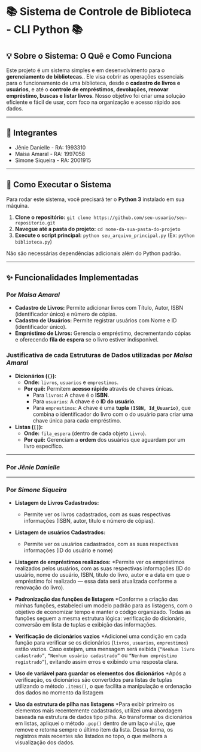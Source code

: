# 📚 Sistema de Controle de Biblioteca - CLI Python 📚

## 💡 Sobre o Sistema: O Quê e Como Funciona
Este projeto é um sistema simples e em desenvolvimento para o **gerenciamento de bibliotecas**.. Ele visa cobrir as operações essenciais para o funcionamento de uma biblioteca, desde o **cadastro de livros e usuários**, e até o **controle de empréstimos, devoluções, renovar empréstimo, buscas e listar livros**. Nosso objetivo foi criar uma solução eficiente e fácil de usar, com foco na organização e acesso rápido aos dados.

---

## 👥 Integrantes

* Jênie Danielle - RA: 1993310
* Maisa Amaral - RA: 1997058
* Simone Siqueira - RA: 2001915

---

## 🚀 Como Executar o Sistema

Para rodar este sistema, você precisará ter o **Python 3** instalado em sua máquina.

1.  **Clone o repositório:**
    `git clone https://github.com/seu-usuario/seu-repositorio.git`
2.  **Navegue até a pasta do projeto:**
    `cd nome-da-sua-pasta-do-projeto`
3.  **Execute o script principal:**
    `python seu_arquivo_principal.py` (Ex: `python biblioteca.py`)

Não são necessárias dependências adicionais além do Python padrão.

---

## ✨ Funcionalidades Implementadas

### Por *Maisa Amaral*

* **Cadastro de Livros:** Permite adicionar livros com Título, Autor, ISBN (identificador único) e número de cópias.
* **Cadastro de Usuários:** Permite registrar usuários com Nome e ID (identificador único).
* **Empréstimo de Livros:** Gerencia o empréstimo, decrementando cópias e oferecendo **fila de espera** se o livro estiver indisponível.

### Justificativa de cada Estruturas de Dados utilizadas por *Maisa Amaral*

* **Dicionários (`{}`):**
    * **Onde:** `livros`, `usuarios` e `emprestimos`.
    * **Por quê:** Permitem **acesso rápido** através de chaves únicas.
        * Para `livros`: A chave é o **ISBN**.
        * Para `usuarios`: A chave é o **ID do usuário**.
        * Para `emprestimos`: A chave é uma **tupla `(ISBN, Id_Usuario)`**, que combina o identificador do livro com o do usuário para criar uma chave única para cada empréstimo.
* **Listas (`[]`):**
    * **Onde:** `fila_espera` (dentro de cada objeto `Livro`).
    * **Por quê:** Gerenciam a **ordem** dos usuários que aguardam por um livro específico.
---
### Por *Jênie Danielle*
---
### Por *Simone Siqueira*

* **Listagem de Livros Cadastrados:** 
    * Permite ver os livros cadastrados, com as suas respectivas informações (ISBN, autor, título e número de cópias).

* **Listagem de usuários Cadastrados:** 
    * Permite ver os usuários cadastrados, com as suas respectivas informações (ID do usuário e nome)

* **Listagem de empréstimos realizados:** 
    *Permite ver os empréstimos realizados pelos usuários, com as suas respectivas informações (ID do usuário, nome do usuário, ISBN, título do livro, autor e a data em que o empréstimo foi realizado — essa data será atualizada conforme a renovação do livro).

* **Padronização das funções de listagem** 
    *Conforme a criação das minhas funções, estabeleci um modelo padrão para as listagens, com o objetivo de economizar tempo e manter o código organizado. Todas as funções seguem a mesma estrutura lógica: verificação do dicionário, conversão em lista de tuplas e exibição das informações.

* **Verificação de dicionários vazios** 
    *Adicionei uma condição em cada função para verificar se os dicionários (`livros`, `usuarios`, `emprestimos`) estão vazios. Caso estejam, uma mensagem será exibida (`“Nenhum livro cadastrado”`, `“Nenhum usuário cadastrado”` ou `“Nenhum empréstimo registrado”`), evitando assim erros e exibindo uma resposta clara.

* **Uso de variável para guardar os elementos dos dicionários** 
    *Após a verificação, os dicionários são convertidos para listas de tuplas utilizando o método `.items()`, o que facilita a manipulação e ordenação dos dados no momento da listagem

* **Uso da estrutura de pilha nas listagens** 
    *Para exibir primeiro os elementos mais recentemente cadastrados, utilizei uma abordagem baseada na estrutura de dados tipo pilha. Ao transformar os dicionários em listas, apliquei o método `.pop()` dentro de um laço `while`, que remove e retorna sempre o último item da lista. Dessa forma, os registros mais recentes são listados no topo, o que melhora a visualização dos dados.

